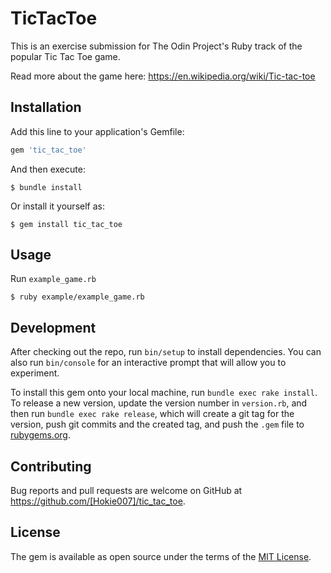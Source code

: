 # TicTacToe

This is an exercise submission for The Odin Project's Ruby track of the popular Tic Tac Toe game. 

Read more about the game here: https://en.wikipedia.org/wiki/Tic-tac-toe

## Installation

Add this line to your application's Gemfile:

```ruby
gem 'tic_tac_toe'
```

And then execute:

    $ bundle install

Or install it yourself as:

    $ gem install tic_tac_toe

## Usage

Run ```example_game.rb```

    $ ruby example/example_game.rb

## Development

After checking out the repo, run `bin/setup` to install dependencies. You can also run `bin/console` for an interactive prompt that will allow you to experiment.

To install this gem onto your local machine, run `bundle exec rake install`. To release a new version, update the version number in `version.rb`, and then run `bundle exec rake release`, which will create a git tag for the version, push git commits and the created tag, and push the `.gem` file to [rubygems.org](https://rubygems.org).

## Contributing

Bug reports and pull requests are welcome on GitHub at https://github.com/[Hokie007]/tic_tac_toe.

## License

The gem is available as open source under the terms of the [MIT License](https://opensource.org/licenses/MIT).
